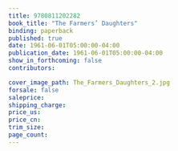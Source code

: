 ```yaml
---
title: 9780811202282
book_title: "The Farmers’ Daughters"
binding: paperback
published: true
date: 1961-06-01T05:00:00-04:00
publication_date: 1961-06-01T05:00:00-04:00
show_in_forthcoming: false
contributors:

cover_image_path: The_Farmers_Daughters_2.jpg
forsale: false
saleprice:
shipping_charge:
price_us:
price_cn:
trim_size:
page_count:
---
```


